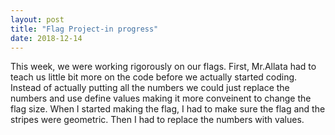 ```yaml
---
layout: post
title: "Flag Project-in progress"
date: 2018-12-14
---
```


This week, we were working rigorously on our flags. First, Mr.Allata had to teach us little bit more on the code before we actually started coding. Instead of actually putting all the numbers we could just replace the numbers and use define values making it more conveinent to change the flag size. When I started making the flag, I had to make sure the flag and the stripes were geometric. Then I had to replace the numbers with values. 
